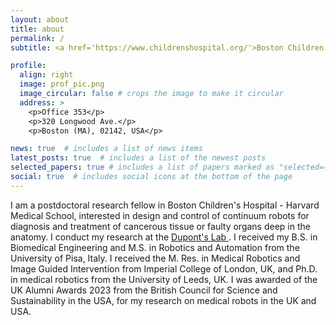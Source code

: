 ```yaml
---
layout: about
title: about
permalink: /
subtitle: <a href='https://www.childrenshospital.org/'>Boston Children's Hospital - Harvard Medical School </a>. 300 Longwood Ave., Boston (MA), USA.

profile:
  align: right
  image: prof_pic.png
  image_circular: false # crops the image to make it circular
  address: >
    <p>Office 353</p>
    <p>320 Longwood Ave.</p>
    <p>Boston (MA), 02142, USA</p>

news: true  # includes a list of news items
latest_posts: true  # includes a list of the newest posts
selected_papers: true # includes a list of papers marked as "selected={true}"
social: true  # includes social icons at the bottom of the page
---
```

I am a postdoctoral research fellow in Boston Children's Hospital - Harvard Medical School, interested in design and control of continuum robots for diagnosis and treatment of cancerous tissue or faulty organs deep in the anatomy. I conduct my research at the <a href='https://robotics.tch.harvard.edu/'>Dupont's Lab </a>.
I received my B.S. in Biomedical Engineering and M.S. in Robotics and Automation from the University of Pisa, Italy. I received the M. Res. in Medical Robotics and Image Guided Intervention from Imperial College of London, UK, and Ph.D. in medical robotics from the University of Leeds, UK. I was awarded of the UK Alumni Awards 2023 from the British Council for Science and Sustainability in the USA, for my research on medical robots in the UK and USA.
